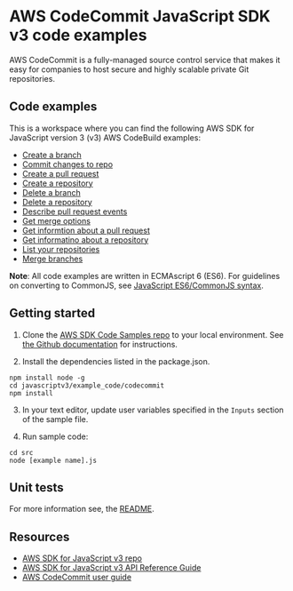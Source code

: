 #  AWS CodeCommit JavaScript SDK v3 code examples
AWS CodeCommit is a fully-managed source control service that makes it easy for companies to host secure and highly scalable private Git repositories.
## Code examples
This is a workspace where you can find the following AWS SDK for JavaScript version 3 (v3) AWS CodeBuild examples: 

- [Create a branch](src/createBranch.js)
- [Commit changes to repo](src/createCommit.js)
- [Create a pull request](src/createPullRequest.js)
- [Create a repository](src/createRepository.js)
- [Delete a branch](src/deleteBranch.js)
- [Delete a repository](src/deleteRepository.js)
- [Describe pull request events](src/describePullRequestEvents.js)
- [Get merge options](src/getMergeOptions.js)
- [Get informtion about a pull request](src/getPullRequest.js)
- [Get informatino about a repository](src/getRepository.js)
- [List your repositories](src/listRepositories.js)
- [Merge branches](src/mergeBranches.js)


**Note**: All code examples are written in ECMAscript 6 (ES6). For guidelines on converting to CommonJS, see 
[JavaScript ES6/CommonJS syntax](https://docs.aws.amazon.com/sdk-for-javascript/v3/developer-guide/sdk-examples-javascript-syntax.html).

## Getting started

1. Clone the [AWS SDK Code Samples repo](https://github.com/awsdocs/aws-doc-sdk-examples) to your local environment. See [the Github documentation](https://docs.github.com/en/github/creating-cloning-and-archiving-repositories/cloning-a-repository) for instructions.

2. Install the dependencies listed in the package.json.

```
npm install node -g
cd javascriptv3/example_code/codecommit
npm install
```
3. In your text editor, update user variables specified in the ```Inputs``` section of the sample file.

4. Run sample code:
```
cd src
node [example name].js
```

## Unit tests
For more information see, the [README](../README.rst).

## Resources
- [AWS SDK for JavaScript v3 repo](https://github.com/aws/aws-sdk-js-v3)
- [AWS SDK for JavaScript v3 API Reference Guide](https://docs.aws.amazon.com/AWSJavaScriptSDK/v3/latest/client/codecommit/index.html) 
- [AWS CodeCommit user guide](https://docs.aws.amazon.com/codecommit/latest/userguide/welcome.html)
